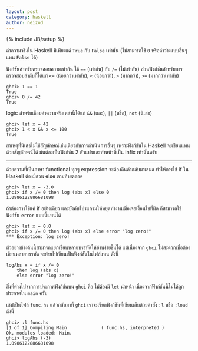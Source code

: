 ```yaml
---
layout: post
category: haskell
author: neizod
---
```

{% include JB/setup %}

ค่าความจริงใน Haskell มีเพียงแค่ `True` กับ `False` เท่านั้น (ไม่สามารถใช้ `0` หรือค่าว่างแบบอื่นๆ แทน `False` ได้)

ฟังก์ชันสำหรับตรวจสอบความเท่ากัน ใช้ `==` (เท่ากัน) กับ `/=` (ไม่เท่ากัน) ส่วนฟังก์ชันสำหรับการตรวจสอบลำดับก็ได้แก่ `<=` (น้อยกว่าเท่ากับ), `<` (น้อยกว่า), `>` (มากกว่า), `>=` (มากกว่าเท่ากับ)

    ghci> 1 == 1
    True
    ghci> 0 /= 42
    True

logic สำหรับเชื่อมค่าความจริงเหล่านี้ได้แก่ `&&` (และ), `||` (หรือ), `not` (นิเสธ)

    ghci> let x = 42
    ghci> 1 < x && x <= 100
    True

สาเหตุที่นิเสธไม่ใช้สัญลักษณ์เช่นเดียวกับการดำเนินการอื่นๆ เพราะฟังก์ชันใน Haskell จะเขียนแทนด้วยสัญลักษณ์ได้ มันต้องเป็นฟังก์ชัน 2 ตัวแปรและทำหน้าที่เป็น infix เท่านั้นครับ

---

ด้วยความที่เป็นภาษา functional ทุกๆ expression จะต้องคืนค่ากลับมาเสมอ ทำให้การใช้ if ใน Haskell ต้องมีส่วน else ตามท้ายตลอด

    ghci> let x = -3.0
    ghci> if x /= 0 then log (abs x) else 0
    1.0986122886681098

ถ้าต้องการใช้แค่ if อย่างเดียว และบังคับโปรแกรมให้หยุดทำงานเมื่อเจอเงื่อนไขที่ผิด ก็สามารถใช้ฟังก์ชัน `error` แบบนี้แทนได้

    ghci> let x = 0.0
    ghci> if x /= 0 then log (abs x) else error "log zero!"
    *** Exception: log zero!

ตัวอย่างข้างต้นนี้สามารถแยกเขียนหลายบรรทัดให้อ่านง่ายขึ้นได้ แต่เนื่องจาก `ghci` ไม่สะดวกเมื่อต้องเขียนหลายบรรทัด จะย้ายไปเขียนเป็นฟังก์ชันในไฟล์แทน ดังนี้

    logAbs x = if x /= 0
        then log (abs x)
        else error "log zero!"

สิ่งที่ต่างไปจากการประกาศฟังก์ชันบน `ghci` คือ ไม่ต้องมี `let` นำหน้า เนื่องจากฟังก์ชันนี้ไม่ได้ถูกประกาศใน `main` ครับ

เซฟเป็นไฟล์ `func.hs` แล้วกลับมาที่ `ghci` เราจะเรียกฟังก์ชันที่เขียนเก็บด้วยคำสั่ง `:l` หรือ `:load` ดังนี้

    ghci> :l func.hs 
    [1 of 1] Compiling Main             ( func.hs, interpreted )
    Ok, modules loaded: Main.
    ghci> logAbs (-3)
    1.0986122886681098
